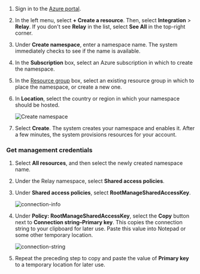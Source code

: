 1. Sign in to the [Azure portal][Azure portal].
2. In the left menu, select **+ Create a resource**. Then, select **Integration** > **Relay**. If you don't see **Relay** in the list, select **See All** in the top-right corner. 
3. Under **Create namespace**, enter a namespace name. The system immediately checks to see if the name is available.
4. In the **Subscription** box, select an Azure subscription in which to create the namespace.
5. In the [Resource group](../articles/azure-resource-manager/resource-group-portal.md) box, select an existing resource group in which to place the namespace, or create a new one.  
6. In **Location**, select the country or region in which your namespace should be hosted.
   
    ![Create namespace][create-namespace]
7. Select **Create**. The system creates your namespace and enables it. After a few minutes, the system provisions resources for your account.

### Get management credentials

1. Select **All resources**, and then select the newly created namespace name.
2. Under the Relay namespace, select **Shared access policies**.  
3. Under **Shared access policies**, select **RootManageSharedAccessKey**.
   
    ![connection-info][connection-info]
4. Under **Policy: RootManageSharedAccessKey**, select the **Copy** button next to **Connection string–Primary key**. This copies the connection string to your clipboard for later use. Paste this value into Notepad or some other temporary location.
   
    ![connection-string][connection-string]

5. Repeat the preceding step to copy and paste the value of **Primary key** to a temporary location for later use.  

<!--Image references-->

[create-namespace]: ./media/relay-create-namespace-portal/create-namespace.png
[connection-info]: ./media/relay-create-namespace-portal/connection-info.png
[connection-string]: ./media/relay-create-namespace-portal/connection-string.png
[Azure portal]: https://portal.azure.com
